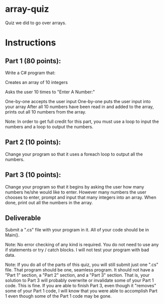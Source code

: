 # array-quiz
Quiz we did to go over arrays.

# Instructions
## Part 1 (80 points):

Write a C# program that:

Creates an array of 10 integers

Asks the user 10 times to "Enter A Number:"

One-by-one accepts the user input
One-by-one puts the user input into your array
After all 10 numbers have been read in and added to the array, prints out all 10 numbers from the array.

Note: In order to get full credit for this part, you must use a loop to input the numbers and a loop to output the numbers.

## Part 2 (10 points):

Change your program so that it uses a foreach loop to output all the numbers.

## Part 3 (10 points):

Change your program so that it begins by asking the user how many numbers he/she would like to enter. However many numbers the user chooses to enter, prompt and input that many integers into an array. When done, print out all the numbers in the array.

## Deliverable
Submit a ".cs" file with your program in it. All of your code should be in Main().

Note: No error checking of any kind is required. You do not need to use any if statements or try / catch blocks. I will not test your program with bad data.

Note: If you do all of the parts of this quiz, you will still submit just one ".cs" file. That program should be one, seamless program. It should not have a "Part 1" section, a "Part 2" section, and a "Part 3" section. That is, your solution to Part 3 will probably overwrite or invalidate some of your Part 1 code. This is fine. If you are able to finish Part 3, even though it "removes" some of your Part 1 code, I will know that you were able to accomplish Part 1 even though some of the Part 1 code may be gone.
